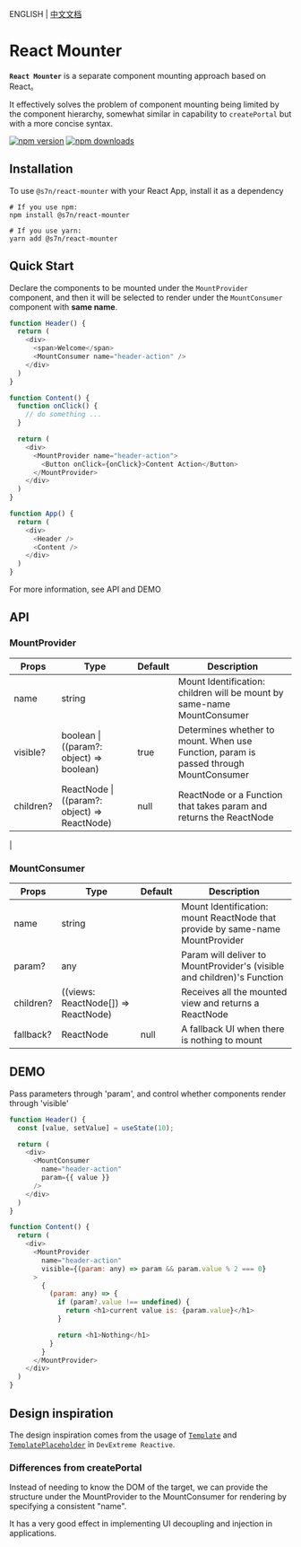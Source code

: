 ENGLISH | [中文文档](./README.CN.md)

# React Mounter
**`React Mounter`** is a separate component mounting approach based on React。

It effectively solves the problem of component mounting being limited by the component hierarchy, somewhat similar in capability to `createPortal` but with a more concise syntax.

[![npm version](https://img.shields.io/npm/v/@s7n/react-mounter.svg?style=flat)](https://www.npmjs.com/package/@s7n/react-mounter)
[![npm downloads](https://img.shields.io/npm/dm/@s7n/react-mounter.svg?style=flat)](https://www.npmjs.com/package/@s7n/react-mounter)

## Installation
To use `@s7n/react-mounter` with your React App, install it as a dependency
```shell
# If you use npm:
npm install @s7n/react-mounter 

# If you use yarn:
yarn add @s7n/react-mounter
```

## Quick Start
Declare the components to be mounted under the `MountProvider` component, and then it will be selected to render under the `MountConsumer` component with **same name**.
```javascript
function Header() {
  return (
    <div>
      <span>Welcome</span>
      <MountConsumer name="header-action" />  
    </div>
  )
}

function Content() {
  function onClick() {
    // do something ...
  }

  return (
    <div>
      <MountProvider name="header-action">
        <Button onClick={onClick}>Content Action</Button>
      </MountProvider>
    </div>
  )
}

function App() {
  return (
    <div>
      <Header />
      <Content />
    </div>
  )
}
```
For more information, see API and DEMO

## API
### MountProvider
| Props | Type | Default | Description |
| --- | --- | --- | --- |
| name | string |  | Mount Identification: children will be mount by same-name MountConsumer |
| visible? | boolean &#124; ((param?: object) => boolean) | true | Determines whether to mount. When use Function, param is passed through MountConsumer |
| children? | ReactNode &#124; ((param?: object) => ReactNode) | null | ReactNode or a Function that takes param and returns the ReactNode
 |

### MountConsumer
| Props | Type | Default | Description |
| --- | --- | --- | --- |
| name | string |  | Mount Identification: mount ReactNode that provide by same-name MountProvider |
| param? | any | | Param will deliver to MountProvider's (visible and children)'s Function |
| children? | ((views: ReactNode[]) => ReactNode) |  | Receives all the mounted view and returns a ReactNode |
| fallback? | ReactNode | null | A fallback UI when there is nothing to mount |

## DEMO
Pass parameters through 'param', and control whether components render through 'visible'
```javascript
function Header() {
  const [value, setValue] = useState(10);

  return (
    <div>
      <MountConsumer 
        name="header-action" 
        param={{ value }}
      />
    </div>
  )
}

function Content() {
  return (
    <div>
      <MountProvider 
        name="header-action"
        visible={(param: any) => param && param.value % 2 === 0}
      >
        {
          (param: any) => {
            if (param?.value !== undefined) {
              return <h1>current value is: {param.value}</h1>
            }

            return <h1>Nothing</h1>
          } 
        }
      </MountProvider>
    </div>
  )
}
```

## Design inspiration
The design inspiration comes from the usage of [`Template`](https://devexpress.github.io/devextreme-reactive/react/core/docs/reference/template/) and [`TemplatePlaceholder`](https://devexpress.github.io/devextreme-reactive/react/core/docs/reference/template-placeholder/ ) in `DevExtreme Reactive`.

### Differences from createPortal
Instead of needing to know the DOM of the target, we can provide the structure under the MountProvider to the MountConsumer for rendering by specifying a consistent "name".

It has a very good effect in implementing UI decoupling and injection in applications.